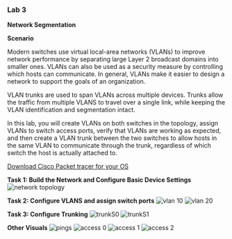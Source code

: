 ### Lab 3

**Network Segmentation**

**Scenario**

Modern switches use virtual local-area networks (VLANs) to improve network performance by separating large Layer 2 broadcast domains into smaller ones. VLANs can also be used as a security measure by controlling which hosts can communicate. In general, VLANs make it easier to design a network to support the goals of an organization.

VLAN trunks are used to span VLANs across multiple devices. Trunks allow the traffic from multiple VLANS to travel over a single link, while keeping the VLAN identification and segmentation intact.

In this lab, you will create VLANs on both switches in the topology, assign VLANs to switch access ports, verify that VLANs are working as expected, and then create a VLAN trunk between the two switches to allow hosts in the same VLAN to communicate through the trunk, regardless of which switch the host is actually attached to.

[Download Cisco Packet tracer for your OS](https://skillsforall.com/resources/lab-downloads)

**Task 1: Build the Network and Configure Basic Device Settings**
![network topology](media/lab3-2-topology.png)

**Task 2: Configure VLANS and assign switch ports**
![vlan 10](media/lab3-3-vlan.png)
![vlan 20](media/lab3-6-vlan.png)

**Task 3: Configure Trunking**
![trunkS0](media/lab3-4-trunk.png)
![trunkS1](media/lab3-7-trunk.png)

**Other Visuals**
![pings](media/lab3-1-pings.png)
![access 0](media/lab3-5-access.png)
![access 1](media/lab3-8-access1.png)
![access 2](media/lab3-9-access2.png)
